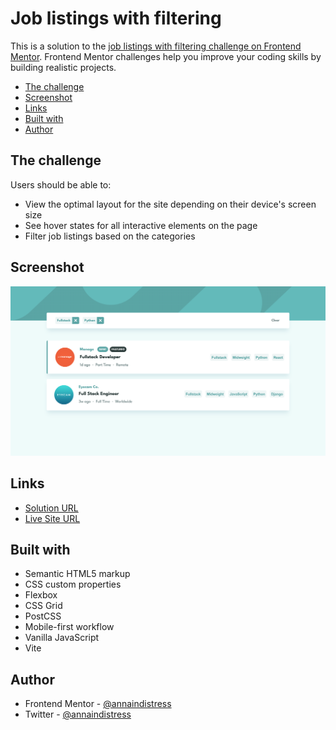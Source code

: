 # Job listings with filtering

This is a solution to the [job listings with filtering challenge on Frontend Mentor](https://www.frontendmentor.io/challenges/job-listings-with-filtering-ivstIPCt). Frontend Mentor challenges help you improve your coding skills by building realistic projects.

- [The challenge](#the-challenge)
- [Screenshot](#screenshot)
- [Links](#links)
- [Built with](#built-with)
- [Author](#author)

## The challenge

Users should be able to:

- View the optimal layout for the site depending on their device's screen size
- See hover states for all interactive elements on the page
- Filter job listings based on the categories

## Screenshot

![](./screenshot.png)

## Links

- [Solution URL](https://github.com/annaindistress/frontend-mentor-job-listings)
- [Live Site URL](https://annaindistress.github.io/frontend-mentor-job-listings/)

## Built with

- Semantic HTML5 markup
- CSS custom properties
- Flexbox
- CSS Grid
- PostCSS
- Mobile-first workflow
- Vanilla JavaScript
- Vite

## Author

- Frontend Mentor - [@annaindistress](https://www.frontendmentor.io/profile/annaindistress)
- Twitter - [@annaindistress](https://www.twitter.com/annaindistress)
